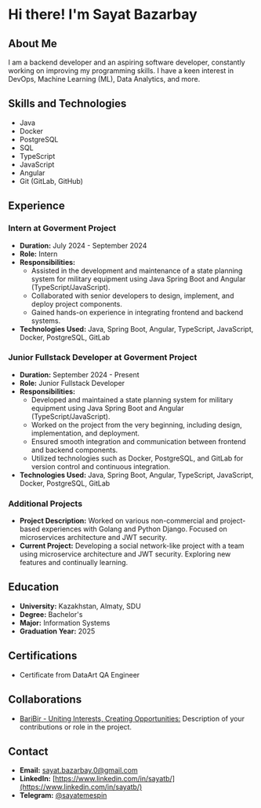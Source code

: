 # Hi there! I'm Sayat Bazarbay

## About Me
I am a backend developer and an aspiring software developer, constantly working on improving my programming skills. I have a keen interest in DevOps, Machine Learning (ML), Data Analytics, and more.

## Skills and Technologies
- Java
- Docker
- PostgreSQL
- SQL
- TypeScript
- JavaScript
- Angular
- Git (GitLab, GitHub)

## Experience

### Intern at Goverment Project
- **Duration:** July 2024 - September 2024
- **Role:** Intern
- **Responsibilities:**
  - Assisted in the development and maintenance of a state planning system for military equipment using Java Spring Boot and Angular (TypeScript/JavaScript).
  - Collaborated with senior developers to design, implement, and deploy project components.
  - Gained hands-on experience in integrating frontend and backend systems.
- **Technologies Used:** Java, Spring Boot, Angular, TypeScript, JavaScript, Docker, PostgreSQL, GitLab

### Junior Fullstack Developer at Goverment Project
- **Duration:** September 2024 - Present
- **Role:** Junior Fullstack Developer
- **Responsibilities:**
  - Developed and maintained a state planning system for military equipment using Java Spring Boot and Angular (TypeScript/JavaScript).
  - Worked on the project from the very beginning, including design, implementation, and deployment.
  - Ensured smooth integration and communication between frontend and backend components.
  - Utilized technologies such as Docker, PostgreSQL, and GitLab for version control and continuous integration.
- **Technologies Used:** Java, Spring Boot, Angular, TypeScript, JavaScript, Docker, PostgreSQL, GitLab

### Additional Projects
- **Project Description:** Worked on various non-commercial and project-based experiences with Golang and Python Django. Focused on microservices architecture and JWT security.
- **Current Project:** Developing a social network-like project with a team using microservice architecture and JWT security. Exploring new features and continually learning.

## Education
- **University:** Kazakhstan, Almaty, SDU
- **Degree:** Bachelor's
- **Major:** Information Systems
- **Graduation Year:** 2025

## Certifications
- Certificate from DataArt QA Engineer


## Collaborations
- [BariBir - Uniting Interests, Creating Opportunities:](https://github.com/kudaiberggen/baribir)
  Description of your contributions or role in the project.

## Contact
- **Email:** [sayat.bazarbay.0@gmail.com](mailto:sayat.bazarbay.0@gmail.com)
- **LinkedIn:** [https://www.linkedin.com/in/sayatb/](https://www.linkedin.com/in/sayatb/)
- **Telegram:** [@sayatemespin](https://t.me/sayatemespin)

